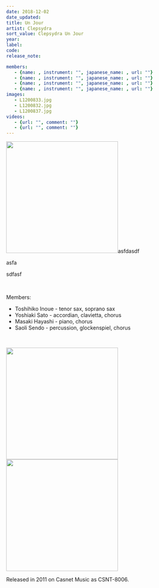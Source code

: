 ```yaml
---
date: 2018-12-02
date_updated: 
title: Un Jour
artist: Clepsydra
sort_value: Clepsydra Un Jour
year: 
label: 
code: 
release_note: 

members:
   - {name: , instrument: "", japanese_name: , url: ""}
   - {name: , instrument: "", japanese_name: , url: ""}
   - {name: , instrument: "", japanese_name: , url: ""}
   - {name: , instrument: "", japanese_name: , url: ""}
images: 
   - L1200833.jpg
   - L1200832.jpg
   - L1200837.jpg
videos: 
   - {url: "", comment: ""}
   - {url: "", comment: ""}
---
```

<a href="http://www.jjazzist.com/wp-content/uploads/2018/12/L1200833.jpg"><img class="size-medium wp-image-3182 alignright" src="http://www.jjazzist.com/wp-content/uploads/2018/12/L1200833-300x300.jpg" alt="" width="300" height="300" /></a>asfdasdf

asfa

sdfasf

&nbsp;

Members:
<ul>
 	<li>Toshihiko Inoue - tenor sax, soprano sax</li>
 	<li>Yoshiaki Sato - accordian, clavietta, chorus</li>
 	<li>Masaki Hayashi - piano, chorus</li>
 	<li>Saoli Sendo - percussion, glockenspiel, chorus</li>
</ul>
&nbsp;

<a href="http://www.jjazzist.com/wp-content/uploads/2018/12/L1200832.jpg"><img class="alignnone size-medium wp-image-3181" src="http://www.jjazzist.com/wp-content/uploads/2018/12/L1200832-300x300.jpg" alt="" width="300" height="300" /></a> <a href="http://www.jjazzist.com/wp-content/uploads/2018/12/L1200837.jpg"><img class="alignnone size-medium wp-image-3183" src="http://www.jjazzist.com/wp-content/uploads/2018/12/L1200837-300x300.jpg" alt="" width="300" height="300" /></a>

Released in 2011 on Casnet Music as CSNT-8006.
